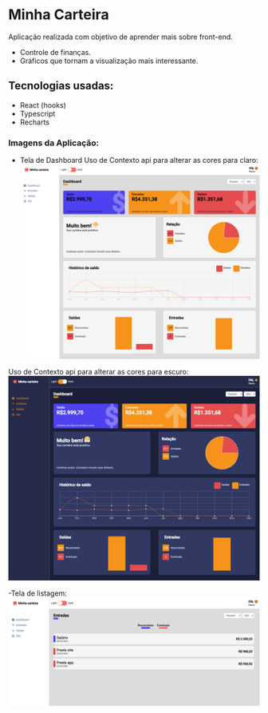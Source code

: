 # Minha Carteira

Aplicação realizada com objetivo de aprender mais sobre front-end.
- Controle de finanças.
- Gráficos que tornam a visualização mais interessante.

## Tecnologias usadas:

- React (hooks)
- Typescript
- Recharts

### Imagens da Aplicação:
- Tela de Dashboard
Uso de Contexto api para alterar as cores para claro:
![Dashboard](print_app.png)

Uso de Contexto api para alterar as cores para escuro:
![Dashboard](print_app2.png)

-Tela de listagem:
![Dashboard](print_app3.png)
